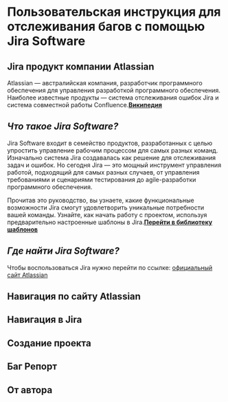 # Пользовательская инструкция для отслеживания багов с помощью Jira Software



##  Jira продукт компании Atlassian

Atlassian — австралийская компания, разработчик программного обеспечения для управления разработкой программного обеспечения. Наиболее известные продукты — система отслеживания ошибок Jira и система совместной работы Confluence.[**Википедия**](https://ru.wikipedia.org/wiki/Atlassian)


## _Что такое Jira Software?_

Jira Software входит в семейство продуктов, разработанных с целью упростить управление рабочим процессом для самых разных команд. Изначально система Jira создавалась как решение для отслеживания задач и ошибок. Но сегодня Jira — это мощный инструмент управления работой, подходящий для самых разных случаев, от управления требованиями и сценариями тестирования до agile-разработки программного обеспечения.

Прочитав это руководство, вы узнаете, какие функциональные возможности Jira смогут удовлетворить уникальные потребности вашей команды. Узнайте, как начать работу с проектом, используя предварительно настроенные шаблоны в Jira.[**Перейти в библиотеку шаблонов**](https://www.atlassian.com/software/jira/templates)


## _Где найти Jira Software?_ 

Чтобы воспользоваться Jira нужно перейти по ссылке: [официальный сайт Atlassian](https://atlassian.com/)


## Навигация по сайту Atlassian


## Навигация в Jira 


## Создание проекта


## Баг Репорт


## От автора



